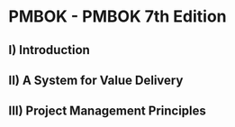 # PMBOK - PMBOK 7th Edition

## I) Introduction



## II) A System for Value Delivery



## III) Project Management Principles



